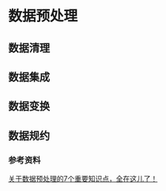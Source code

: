 # 数据预处理

## 数据清理

## 数据集成

## 数据变换

## 数据规约

### 参考资料
[关于数据预处理的7个重要知识点，全在这儿了！](https://mp.weixin.qq.com/s/buJthyOLd8c-HmtFWlBcZQ)